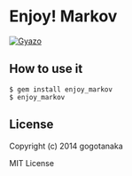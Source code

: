 # Enjoy! Markov

[![Gyazo](http://i.gyazo.com/73ec9ff893e88a3893fe07bb6793d2b8.gif)](http://gyazo.com/73ec9ff893e88a3893fe07bb6793d2b8)

## How to use it

    $ gem install enjoy_markov
    $ enjoy_markov

## License
Copyright (c) 2014 gogotanaka

MIT License
